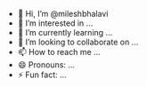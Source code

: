 - 👋 Hi, I’m @mileshbhalavi
- 👀 I’m interested in ...
- 🌱 I’m currently learning ...
- 💞️ I’m looking to collaborate on ...
- 📫 How to reach me ...
- 😄 Pronouns: ...
- ⚡ Fun fact: ...

<!---
mileshbhalavi/mileshbhalavi is a ✨ special ✨ repository because its `README.md` (this file) appears on your GitHub profile.
You can click the Preview link to take a look at your changes.
--->
